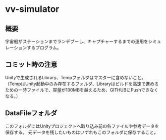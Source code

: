 # vv-simulator
## 概要
宇宙船がステーションまでランデブーし、キャプチャーするまでの運用をシミュレーションするプログラム。

## コミット時の注意
Unityで生成されるLibrary、Tempフォルダはマスターに含めないこと。
（TempはUnity起動中のみ存在するフォルダ、Libraryはビルドを高速で進めるための一時ファイルで、容量が100MBを越えるため、GITHUBにPushできなくなる。）

## DataFileフォルダ
このフォルダにはUnityプロジェクトへ取り込み前の各ファイルや参考データを保存する。
元データを残したいものはいずれもこのフォルダに保存すること。
